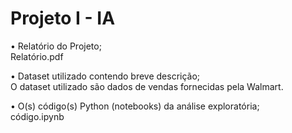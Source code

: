 # Projeto I - IA

• Relatório do Projeto;  
    Relatório.pdf
    
• Dataset utilizado contendo breve descrição;  
    O dataset utilizado são dados de vendas fornecidas pela Walmart.
    
• O(s) código(s) Python (notebooks) da análise exploratória;  
    código.ipynb
